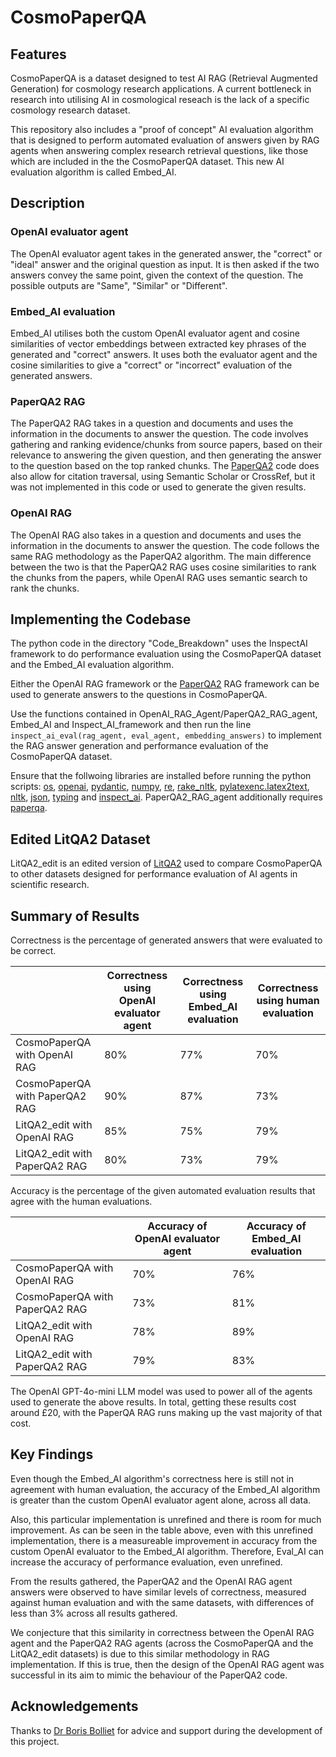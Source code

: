 # CosmoPaperQA

## Features
CosmoPaperQA is a dataset designed to test AI RAG (Retrieval Augmented Generation) for cosmology research applications.  A current bottleneck in research into utilising AI in cosmological reseach is the lack of a specific cosmology research dataset.

This repository also includes a "proof of concept" AI evaluation algorithm that is designed to perform automated evaluation of answers given by RAG agents when answering complex research retrieval questions, like those which are included in the the CosmoPaperQA dataset. This new AI evaluation algorithm is called Embed_AI. 

## Description
### OpenAI evaluator agent
The OpenAI evaluator agent takes in the generated answer, the "correct" or "ideal" answer and the original question as input. It is then asked if the two answers convey the same point, given the context of the question. The possible outputs are "Same", "Similar" or "Different".

### Embed_AI evaluation
Embed_AI utilises both the custom OpenAI evaluator agent and cosine similarities of vector embeddings between extracted key phrases of the generated and "correct" answers. It uses both the evaluator agent and the cosine similarities to give a "correct" or "incorrect" evaluation of the generated answers.

### PaperQA2 RAG
The PaperQA2 RAG takes in a question and documents and uses the information in the documents to answer the question. The code involves gathering and ranking evidence/chunks from source papers, based on their relevance to answering the given question, and then generating the answer to the question based on the top ranked chunks. The [PaperQA2](https://github.com/Future-House/paper-qa) code does also allow for citation traversal, using Semantic Scholar or CrossRef, but it was not implemented in this code or used to generate the given results.

### OpenAI RAG
The OpenAI RAG also takes in a question and documents and uses the information in the documents to answer the question. The code follows the same RAG methodology as the PaperQA2 algorithm. The main difference between the two is that the PaperQA2 RAG uses cosine similarities to rank the chunks from the papers, while OpenAI RAG uses semantic search to rank the chunks.

## Implementing the Codebase
The python code in the directory "Code_Breakdown" uses the InspectAI framework to do performance evaluation using the CosmoPaperQA dataset and the Embed_AI evaluation algorithm. 

Either the OpenAI RAG framework or the [PaperQA2](https://github.com/Future-House/paper-qa) RAG framework can be used to generate answers to the questions in CosmoPaperQA. 

Use the functions contained in OpenAI_RAG_Agent/PaperQA2_RAG_agent, Embed_AI and Inspect_AI_framework and then run the line `inspect_ai_eval(rag_agent, eval_agent, embedding_answers)` to implement the RAG answer generation and performance evaluation of the CosmoPaperQA dataset.

Ensure that the follwoing libraries are installed before running the python scripts: 
[os](https://docs.python.org/3/library/os.html), [openai](https://pypi.org/project/openai/), [pydantic](https://pypi.org/project/pydantic/), [numpy](https://pypi.org/project/numpy/), [re](https://docs.python.org/3/library/re.html), [rake_nltk](https://pypi.org/project/rake-nltk/), [pylatexenc.latex2text](https://pypi.org/project/pylatexenc/), [nltk](https://www.nltk.org/), [json](https://docs.python.org/3/library/json.html), [typing](https://docs.python.org/3/library/typing.html) and [inspect_ai](https://inspect.aisi.org.uk/). PaperQA2_RAG_agent additionally requires [paperqa](https://github.com/Future-House/paper-qa).

## Edited LitQA2 Dataset
LitQA2_edit is an edited version of [LitQA2](https://github.com/Future-House/LAB-Bench/blob/main/LitQA2/litqa-v2-public.jsonl) used to compare CosmoPaperQA to other datasets designed for performance evaluation of AI agents in scientific research.

## Summary of Results
Correctness is the percentage of generated answers that were evaluated to be correct.

|                               | Correctness using OpenAI evaluator agent| Correctness using Embed_AI evaluation| Correctness using human evaluation|
|-------------------------------|-----------------------------------------|--------------------------------------|-----------------------------------|
|   CosmoPaperQA with OpenAI RAG|                                      80%|                                   77%|                                70%|
| CosmoPaperQA with PaperQA2 RAG|                                      90%|                                   87%|                                73%|
|    LitQA2_edit with OpenAI RAG|                                      85%|                                   75%|                                79%|
|  LitQA2_edit with PaperQA2 RAG|                                      80%|                                   73%|                                79%|

Accuracy is the percentage of the given automated evaluation results that agree with the human evaluations.

|                               | Accuracy of OpenAI evaluator agent| Accuracy of Embed_AI evaluation|
|-------------------------------|-----------------------------------|--------------------------------|
|   CosmoPaperQA with OpenAI RAG|                                70%|                             76%|
| CosmoPaperQA with PaperQA2 RAG|                                73%|                             81%|
|    LitQA2_edit with OpenAI RAG|                                78%|                             89%|
|  LitQA2_edit with PaperQA2 RAG|                                79%|                             83%|

The OpenAI GPT-4o-mini LLM model was used to power all of the agents used to generate the above results. In total, getting these results cost around £20, with the PaperQA RAG runs making up the vast majority of that cost.

## Key Findings
Even though the Embed_AI algorithm's correctness here is still not in agreement with human evaluation, the accuracy of the Embed_AI algorithm is greater than the custom OpenAI evaluator agent alone, across all data. 

Also, this particular implementation is unrefined and there is room for much improvement. As can be seen in the table above, even with this unrefined implementation, there is a measureable improvement in accuracy from the custom OpenAI evaluator to the Embed_AI algorithm. Therefore, Eval_AI can increase the accuracy of performance evaluation, even unrefined. 

From the results gathered, the PaperQA2 and the OpenAI RAG agent answers were observed to have similar levels of correctness, measured against human evaluation and with the same datasets, with differences of less than 3% across all results gathered. 

We conjecture that this similarity in correctness between the OpenAI RAG agent and the PaperQA2 RAG agents (across the CosmoPaperQA and the LitQA2_edit datasets) is due to this similar methodology in RAG implementation. If this is true, then the design of the OpenAI RAG agent was successful in its aim to mimic the behaviour of the PaperQA2 code.

## Acknowledgements
Thanks to [Dr Boris Bolliet](https://github.com/borisbolliet) for advice and support during the development of this project.
